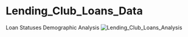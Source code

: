 # Lending_Club_Loans_Data
Loan Statuses Demographic Analysis
![Lending_Club_Loans_Analysis](https://user-images.githubusercontent.com/19572673/57266477-155fc700-704a-11e9-88f3-afe81df3606c.PNG)
